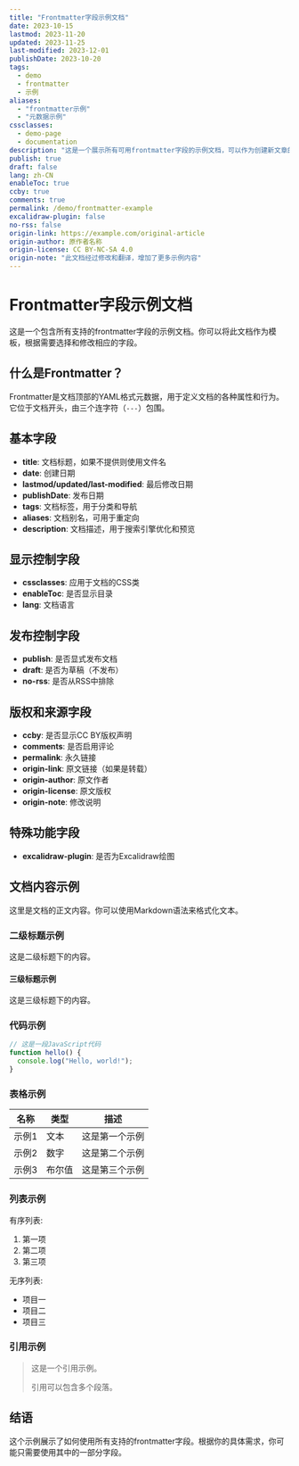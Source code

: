 ```yaml
---
title: "Frontmatter字段示例文档"
date: 2023-10-15
lastmod: 2023-11-20
updated: 2023-11-25
last-modified: 2023-12-01
publishDate: 2023-10-20
tags:
  - demo
  - frontmatter
  - 示例
aliases:
  - "frontmatter示例"
  - "元数据示例"
cssclasses:
  - demo-page
  - documentation
description: "这是一个展示所有可用frontmatter字段的示例文档，可以作为创建新文章的参考模板。"
publish: true
draft: false
lang: zh-CN
enableToc: true
ccby: true
comments: true
permalink: /demo/frontmatter-example
excalidraw-plugin: false
no-rss: false
origin-link: https://example.com/original-article
origin-author: 原作者名称
origin-license: CC BY-NC-SA 4.0
origin-note: "此文档经过修改和翻译，增加了更多示例内容"
---
```


# Frontmatter字段示例文档

这是一个包含所有支持的frontmatter字段的示例文档。你可以将此文档作为模板，根据需要选择和修改相应的字段。

## 什么是Frontmatter？

Frontmatter是文档顶部的YAML格式元数据，用于定义文档的各种属性和行为。它位于文档开头，由三个连字符（`---`）包围。

## 基本字段

- **title**: 文档标题，如果不提供则使用文件名
- **date**: 创建日期
- **lastmod/updated/last-modified**: 最后修改日期
- **publishDate**: 发布日期
- **tags**: 文档标签，用于分类和导航
- **aliases**: 文档别名，可用于重定向
- **description**: 文档描述，用于搜索引擎优化和预览

## 显示控制字段

- **cssclasses**: 应用于文档的CSS类
- **enableToc**: 是否显示目录
- **lang**: 文档语言

## 发布控制字段

- **publish**: 是否显式发布文档
- **draft**: 是否为草稿（不发布）
- **no-rss**: 是否从RSS中排除

## 版权和来源字段

- **ccby**: 是否显示CC BY版权声明
- **comments**: 是否启用评论
- **permalink**: 永久链接
- **origin-link**: 原文链接（如果是转载）
- **origin-author**: 原文作者
- **origin-license**: 原文版权
- **origin-note**: 修改说明

## 特殊功能字段

- **excalidraw-plugin**: 是否为Excalidraw绘图

## 文档内容示例

这里是文档的正文内容。你可以使用Markdown语法来格式化文本。

### 二级标题示例

这是二级标题下的内容。

#### 三级标题示例

这是三级标题下的内容。

### 代码示例

```javascript
// 这是一段JavaScript代码
function hello() {
  console.log("Hello, world!");
}
```

### 表格示例

| 名称 | 类型 | 描述 |
|------|------|------|
| 示例1 | 文本 | 这是第一个示例 |
| 示例2 | 数字 | 这是第二个示例 |
| 示例3 | 布尔值 | 这是第三个示例 |

### 列表示例

有序列表:
1. 第一项
2. 第二项
3. 第三项

无序列表:
- 项目一
- 项目二
- 项目三

### 引用示例

> 这是一个引用示例。
> 
> 引用可以包含多个段落。

## 结语

这个示例展示了如何使用所有支持的frontmatter字段。根据你的具体需求，你可能只需要使用其中的一部分字段。
